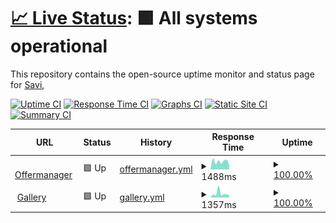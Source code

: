 # [📈 Live Status](https://demo.upptime.js.org): <!--live status--> **🟩 All systems operational**

This repository contains the open-source uptime monitor and status page for [Savi](https://demo.upptime.js.org),

[![Uptime CI](https://github.com/djimenez-savi/savi-sites-monitor/workflows/Uptime%20CI/badge.svg)](https://github.com/djimenez-savi/savi-sites-monitor/actions?query=workflow%3A%22Uptime+CI%22)
[![Response Time CI](https://github.com/djimenez-savi/savi-sites-monitor/workflows/Response%20Time%20CI/badge.svg)](https://github.com/djimenez-savi/savi-sites-monitor/actions?query=workflow%3A%22Response+Time+CI%22)
[![Graphs CI](https://github.com/djimenez-savi/savi-sites-monitor/workflows/Graphs%20CI/badge.svg)](https://github.com/djimenez-savi/savi-sites-monitor/actions?query=workflow%3A%22Graphs+CI%22)
[![Static Site CI](https://github.com/djimenez-savi/savi-sites-monitor/workflows/Static%20Site%20CI/badge.svg)](https://github.com/djimenez-savi/savi-sites-monitor/actions?query=workflow%3A%22Static+Site+CI%22)
[![Summary CI](https://github.com/djimenez-savi/savi-sites-monitor/workflows/Summary%20CI/badge.svg)](https://github.com/djimenez-savi/savi-sites-monitor/actions?query=workflow%3A%22Summary+CI%22)

<!--start: status pages-->
<!-- This summary is generated by Upptime (https://github.com/upptime/upptime) -->
<!-- Do not edit this manually, your changes will be overwritten -->
<!-- prettier-ignore -->
| URL | Status | History | Response Time | Uptime |
| --- | ------ | ------- | ------------- | ------ |
| <img alt="" src="https://icons.duckduckgo.com/ip3/coupons.valassis.eu.ico" height="13"> [Offermanager](https://coupons.valassis.eu/capi) | 🟩 Up | [offermanager.yml](https://github.com/djimenez-savi/savi-sites-monitor/commits/HEAD/history/offermanager.yml) | <details><summary><img alt="Response time graph" src="./graphs/offermanager/response-time-week.png" height="20"> 1488ms</summary><br><a href="https://djimenez-savi.github.io/savi-sites-monitor/history/offermanager"><img alt="Response time 760" src="https://img.shields.io/endpoint?url=https%3A%2F%2Fraw.githubusercontent.com%2Fdjimenez-savi%2Fsavi-sites-monitor%2FHEAD%2Fapi%2Foffermanager%2Fresponse-time.json"></a><br><a href="https://djimenez-savi.github.io/savi-sites-monitor/history/offermanager"><img alt="24-hour response time 778" src="https://img.shields.io/endpoint?url=https%3A%2F%2Fraw.githubusercontent.com%2Fdjimenez-savi%2Fsavi-sites-monitor%2FHEAD%2Fapi%2Foffermanager%2Fresponse-time-day.json"></a><br><a href="https://djimenez-savi.github.io/savi-sites-monitor/history/offermanager"><img alt="7-day response time 1488" src="https://img.shields.io/endpoint?url=https%3A%2F%2Fraw.githubusercontent.com%2Fdjimenez-savi%2Fsavi-sites-monitor%2FHEAD%2Fapi%2Foffermanager%2Fresponse-time-week.json"></a><br><a href="https://djimenez-savi.github.io/savi-sites-monitor/history/offermanager"><img alt="30-day response time 1399" src="https://img.shields.io/endpoint?url=https%3A%2F%2Fraw.githubusercontent.com%2Fdjimenez-savi%2Fsavi-sites-monitor%2FHEAD%2Fapi%2Foffermanager%2Fresponse-time-month.json"></a><br><a href="https://djimenez-savi.github.io/savi-sites-monitor/history/offermanager"><img alt="1-year response time 760" src="https://img.shields.io/endpoint?url=https%3A%2F%2Fraw.githubusercontent.com%2Fdjimenez-savi%2Fsavi-sites-monitor%2FHEAD%2Fapi%2Foffermanager%2Fresponse-time-year.json"></a></details> | <details><summary><a href="https://djimenez-savi.github.io/savi-sites-monitor/history/offermanager">100.00%</a></summary><a href="https://djimenez-savi.github.io/savi-sites-monitor/history/offermanager"><img alt="All-time uptime 22.97%" src="https://img.shields.io/endpoint?url=https%3A%2F%2Fraw.githubusercontent.com%2Fdjimenez-savi%2Fsavi-sites-monitor%2FHEAD%2Fapi%2Foffermanager%2Fuptime.json"></a><br><a href="https://djimenez-savi.github.io/savi-sites-monitor/history/offermanager"><img alt="24-hour uptime 100.00%" src="https://img.shields.io/endpoint?url=https%3A%2F%2Fraw.githubusercontent.com%2Fdjimenez-savi%2Fsavi-sites-monitor%2FHEAD%2Fapi%2Foffermanager%2Fuptime-day.json"></a><br><a href="https://djimenez-savi.github.io/savi-sites-monitor/history/offermanager"><img alt="7-day uptime 100.00%" src="https://img.shields.io/endpoint?url=https%3A%2F%2Fraw.githubusercontent.com%2Fdjimenez-savi%2Fsavi-sites-monitor%2FHEAD%2Fapi%2Foffermanager%2Fuptime-week.json"></a><br><a href="https://djimenez-savi.github.io/savi-sites-monitor/history/offermanager"><img alt="30-day uptime 100.00%" src="https://img.shields.io/endpoint?url=https%3A%2F%2Fraw.githubusercontent.com%2Fdjimenez-savi%2Fsavi-sites-monitor%2FHEAD%2Fapi%2Foffermanager%2Fuptime-month.json"></a><br><a href="https://djimenez-savi.github.io/savi-sites-monitor/history/offermanager"><img alt="1-year uptime 22.97%" src="https://img.shields.io/endpoint?url=https%3A%2F%2Fraw.githubusercontent.com%2Fdjimenez-savi%2Fsavi-sites-monitor%2FHEAD%2Fapi%2Foffermanager%2Fuptime-year.json"></a></details>
| <img alt="" src="https://icons.duckduckgo.com/ip3/couponbeard.com.ico" height="13"> [Gallery](https://couponbeard.com/wobmobile) | 🟩 Up | [gallery.yml](https://github.com/djimenez-savi/savi-sites-monitor/commits/HEAD/history/gallery.yml) | <details><summary><img alt="Response time graph" src="./graphs/gallery/response-time-week.png" height="20"> 1357ms</summary><br><a href="https://djimenez-savi.github.io/savi-sites-monitor/history/gallery"><img alt="Response time 1462" src="https://img.shields.io/endpoint?url=https%3A%2F%2Fraw.githubusercontent.com%2Fdjimenez-savi%2Fsavi-sites-monitor%2FHEAD%2Fapi%2Fgallery%2Fresponse-time.json"></a><br><a href="https://djimenez-savi.github.io/savi-sites-monitor/history/gallery"><img alt="24-hour response time 678" src="https://img.shields.io/endpoint?url=https%3A%2F%2Fraw.githubusercontent.com%2Fdjimenez-savi%2Fsavi-sites-monitor%2FHEAD%2Fapi%2Fgallery%2Fresponse-time-day.json"></a><br><a href="https://djimenez-savi.github.io/savi-sites-monitor/history/gallery"><img alt="7-day response time 1357" src="https://img.shields.io/endpoint?url=https%3A%2F%2Fraw.githubusercontent.com%2Fdjimenez-savi%2Fsavi-sites-monitor%2FHEAD%2Fapi%2Fgallery%2Fresponse-time-week.json"></a><br><a href="https://djimenez-savi.github.io/savi-sites-monitor/history/gallery"><img alt="30-day response time 1206" src="https://img.shields.io/endpoint?url=https%3A%2F%2Fraw.githubusercontent.com%2Fdjimenez-savi%2Fsavi-sites-monitor%2FHEAD%2Fapi%2Fgallery%2Fresponse-time-month.json"></a><br><a href="https://djimenez-savi.github.io/savi-sites-monitor/history/gallery"><img alt="1-year response time 1462" src="https://img.shields.io/endpoint?url=https%3A%2F%2Fraw.githubusercontent.com%2Fdjimenez-savi%2Fsavi-sites-monitor%2FHEAD%2Fapi%2Fgallery%2Fresponse-time-year.json"></a></details> | <details><summary><a href="https://djimenez-savi.github.io/savi-sites-monitor/history/gallery">100.00%</a></summary><a href="https://djimenez-savi.github.io/savi-sites-monitor/history/gallery"><img alt="All-time uptime 98.96%" src="https://img.shields.io/endpoint?url=https%3A%2F%2Fraw.githubusercontent.com%2Fdjimenez-savi%2Fsavi-sites-monitor%2FHEAD%2Fapi%2Fgallery%2Fuptime.json"></a><br><a href="https://djimenez-savi.github.io/savi-sites-monitor/history/gallery"><img alt="24-hour uptime 100.00%" src="https://img.shields.io/endpoint?url=https%3A%2F%2Fraw.githubusercontent.com%2Fdjimenez-savi%2Fsavi-sites-monitor%2FHEAD%2Fapi%2Fgallery%2Fuptime-day.json"></a><br><a href="https://djimenez-savi.github.io/savi-sites-monitor/history/gallery"><img alt="7-day uptime 100.00%" src="https://img.shields.io/endpoint?url=https%3A%2F%2Fraw.githubusercontent.com%2Fdjimenez-savi%2Fsavi-sites-monitor%2FHEAD%2Fapi%2Fgallery%2Fuptime-week.json"></a><br><a href="https://djimenez-savi.github.io/savi-sites-monitor/history/gallery"><img alt="30-day uptime 99.50%" src="https://img.shields.io/endpoint?url=https%3A%2F%2Fraw.githubusercontent.com%2Fdjimenez-savi%2Fsavi-sites-monitor%2FHEAD%2Fapi%2Fgallery%2Fuptime-month.json"></a><br><a href="https://djimenez-savi.github.io/savi-sites-monitor/history/gallery"><img alt="1-year uptime 98.96%" src="https://img.shields.io/endpoint?url=https%3A%2F%2Fraw.githubusercontent.com%2Fdjimenez-savi%2Fsavi-sites-monitor%2FHEAD%2Fapi%2Fgallery%2Fuptime-year.json"></a></details>

<!--end: status pages-->
